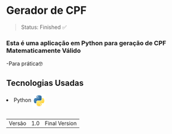 <h1>Gerador de CPF</h1>

> Status: Finished ✅

<h3>Esta é uma aplicação em Python para geração de CPF Matematicamente Válido</h3>
-Para prática🤓

<h2>Tecnologias Usadas</h2>
<li>Python <img align="center" alt="math-html" height="35" width="35" src="https://raw.githubusercontent.com/devicons/devicon/master/icons/python/python-original.svg"></li>
<br>

<table align="center">
  <tr>
    <td>Versão</td>
    <td>1.0</td>
    <td>Final Version</td>
  </tr>
</table>
